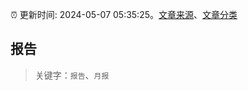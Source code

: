 :alarm_clock: 更新时间: 2024-05-07 05:35:25。[文章来源](/README.md)、[文章分类](/TAGS.md)

## 报告


> 关键字：`报告`、`月报`



